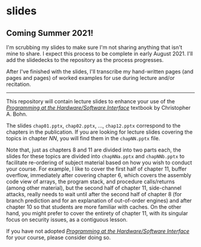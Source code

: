 # slides

## Coming Summer 2021!

I'm scrubbing my slides to make sure I'm not sharing anything that isn't mine
to share. I expect this process to be complete in early August 2021. I'll
add the slidedecks to the repository as the process progresses.

After I've finished with the slides, I'll transcribe my hand-written pages (and
pages and pages) of worked examples for use during lecture and/or recitation.

---

This repository will contain lecture slides to enhance your use of the
[*Programming at the Hardware/Software Interface*](https://www.greatriverlearning.com/product-details/1846)
textbook by Christopher A. Bohn.

The slides `chap01.pptx`, `chap02.pptx`, ..., `chap12.pptx` correspond to the
chapters in the publication. If you are looking for lecture slides covering the
topics in chapter *NN*, you will find them in the `chapNN.pptx` file.

Note that, just as chapters 8 and 11 are divided into two parts each, the
slides for these topics are divided into `chapNNa.pptx` and `chapNNb.pptx` to
facilitate re-ordering of subject material based on how you wish to conduct
your course. For example, I like to cover the first half of chapter 11, buffer
overflow, immediately after covering chapter 6, which covers the assembly code
view of arrays, the program stack, and procedure calls/returns (among other
material), but the second half of chapter 11, side-channel attacks, really
needs to wait until after the second half of chapter 8 (for branch prediction
and for an explanation of out-of-order engines) and after chapter 10 so that
students are more familiar with caches. On the other hand, you might prefer to
cover the entirety of chapter 11, with its singular focus on security issues, as
a contiguous lesson.

If you have not adopted
[*Programming at the Hardware/Software Interface*](https://www.greatriverlearning.com/product-details/1846)
for your course, please consider doing so.
